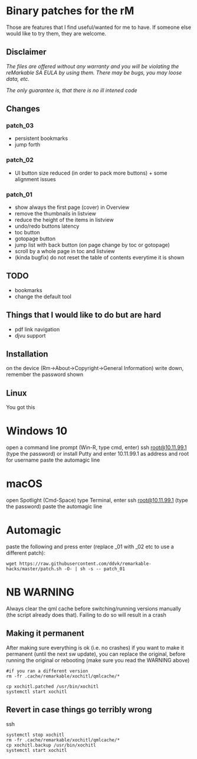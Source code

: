 # Binary patches for the rM
Those are features that I find useful/wanted for me to have. If someone else would like to try them, they are welcome.


## Disclaimer
*The files are offered without any warranty and you will be violating the reMarkable SA EULA by using them.
There may be bugs, you may loose data, etc.*

*The only guarantee is, that there is no ill intened code*

## Changes
### patch_03
- persistent bookmarks
- jump forth

### patch_02
- UI button size reduced (in order to pack more buttons) + some alignment issues

### patch_01
- show always the first page (cover) in Overview
- remove the thumbnails in listview
- reduce the height of the items in listview
- undo/redo buttons latency
- toc button
- gotopage button
- jump list with back button (on page change by toc or gotopage)
- scroll by a whole page in toc and listview
- (kinda bugfix) do not reset the table of contents everytime it is shown


## TODO
- bookmarks
- change the default tool


## Things that I would like to do but are hard
- pdf link navigation
- djvu support


## Installation
on the device (Rm->About->Copyright->General Information) write down, remember the password shown


## Linux
You got this


# Windows 10
open a command line prompt (Win-R, type cmd, enter)
ssh root@10.11.99.1 (type the password)
or install Putty and enter 10.11.99.1 as address and root for username
paste the automagic line

# macOS
open Spotlight (Cmd-Space) type Terminal, enter
ssh root@10.11.99.1 (type the password)
paste the automagic line

# Automagic
paste the following and press enter (replace _01 with _02 etc to use a different patch):
```
wget https://raw.githubusercontent.com/ddvk/remarkable-hacks/master/patch.sh -O- | sh -s -- patch_01
```


# NB WARNING
Always clear the qml cache before switching/running versions manually (the script already does that). Failing to do so will result in a crash

## Making it permanent

After making sure everything is ok (i.e. no crashes) if you want to make it permanent (until the next sw update), you can replace the original, before running the original or rebooting (make sure you read the WARNING above)
```
#if you ran a different version
rm -fr .cache/remarkable/xochitl/qmlcache/*

cp xochitl.patched /usr/bin/xochitl
systemctl start xochitl
```


## Revert in case things go terribly wrong
ssh
```
systemctl stop xochitl
rm -fr .cache/remarkable/xochitl/qmlcache/*
cp xochitl.backup /usr/bin/xochitl
systemctl start xochitl
```
